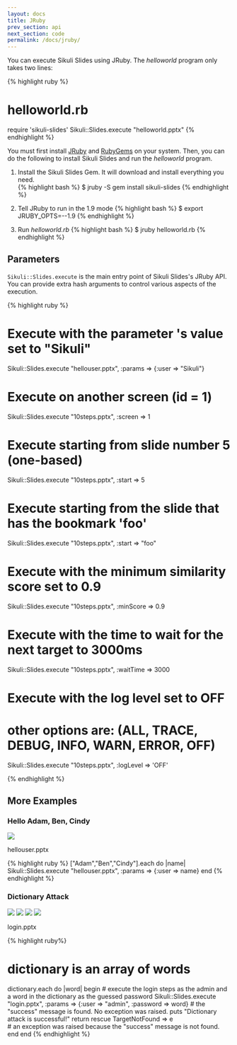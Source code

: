 ```yaml
---
layout: docs
title: JRuby
prev_section: api
next_section: code
permalink: /docs/jruby/
---
```


You can execute Sikuli Slides using JRuby. The *helloworld* program only takes two lines:

{% highlight ruby %}
# helloworld.rb
require 'sikuli-slides'
Sikuli::Slides.execute "helloworld.pptx"
{% endhighlight %}

You must first install [JRuby](http://jruby.org/download) and [RubyGems](http://rubygems.org/) on your system. Then, you can do the following to install Sikuli Slides and run the *helloworld* program.

1. Install the Sikuli Slides Gem. It will download and install everything you need.   
    {% highlight bash %}
$ jruby -S gem install sikuli-slides
{% endhighlight %}
    
2. Tell JRuby to run in the 1.9 mode
    {% highlight bash %}
$ export JRUBY_OPTS=--1.9
{% endhighlight %}

3. Run *helloworld.rb*
	{% highlight bash %}
$ jruby helloworld.rb
{% endhighlight %}

## Parameters

`Sikuli::Slides.execute` is the main entry point of Sikuli Slides's JRuby API. You can provide extra hash arguments to control various aspects of the execution.

{% highlight ruby %}

# Execute with the parameter <user>'s value set to "Sikuli"
Sikuli::Slides.execute "hellouser.pptx", :params => {:user => "Sikuli"}

# Execute on another screen (id = 1)
Sikuli::Slides.execute "10steps.pptx", :screen => 1

# Execute starting from slide number 5 (one-based)
Sikuli::Slides.execute "10steps.pptx", :start => 5

# Execute starting from the slide that has the bookmark 'foo'
Sikuli::Slides.execute "10steps.pptx", :start => "foo"

# Execute with the minimum similarity score set to 0.9
Sikuli::Slides.execute "10steps.pptx", :minScore => 0.9

# Execute with the time to wait for the next target to 3000ms
Sikuli::Slides.execute "10steps.pptx", :waitTime => 3000

# Execute with the log level set to OFF
# other options are: (ALL, TRACE, DEBUG, INFO, WARN, ERROR, OFF)
Sikuli::Slides.execute "10steps.pptx", :logLevel => 'OFF'

{% endhighlight %}


## More Examples


### Hello Adam, Ben, Cindy

<img src="/img/hellouser.jpg" class="one-third polaroid">

hellouser.pptx

{% highlight ruby %}
["Adam","Ben","Cindy"].each do |name|
  Sikuli::Slides.execute "hellouser.pptx", :params => {:user => name}
end
{% endhighlight %}


### Dictionary Attack

<img src="/img/dictattack1.jpg"  class="unit one-quarter img-polaroid"/>
<img src="/img/dictattack2.jpg"  class="unit one-quarter img-polaroid"/>
<img src="/img/dictattack3.jpg"  class="unit one-quarter img-polaroid"/>
<img src="/img/dictattack4.jpg"  class="unit one-quarter img-polaroid"/>

login.pptx

{% highlight ruby%}
# dictionary is an array of words
dictionary.each do |word|
  begin
    # execute the login steps as the admin and a word in the dictionary as the guessed password
    Sikuli::Slides.execute "login.pptx", :params => {:user => "admin", :password => word}
    # the "success" message is found. No exception was raised.
    puts "Dictionary attack is successful!"
    return
  rescue TargetNotFound => e    
	# an exception was raised because the "success" message is not found.
  end
end
{% endhighlight %}


